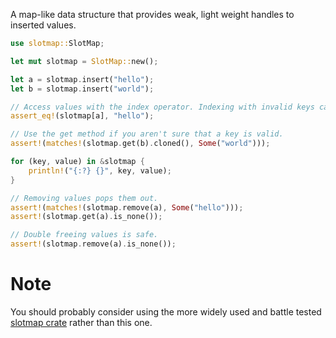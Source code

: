  A map-like data structure that provides weak, light weight handles to inserted values.
 ``` rust
 use slotmap::SlotMap;

 let mut slotmap = SlotMap::new();

 let a = slotmap.insert("hello");
 let b = slotmap.insert("world");

 // Access values with the index operator. Indexing with invalid keys causes a panic.
 assert_eq!(slotmap[a], "hello");

 // Use the get method if you aren't sure that a key is valid.
 assert!(matches!(slotmap.get(b).cloned(), Some("world")));

 for (key, value) in &slotmap {
     println!("{:?} {}", key, value);
 }

 // Removing values pops them out.
 assert!(matches!(slotmap.remove(a), Some("hello")));
 assert!(slotmap.get(a).is_none());

 // Double freeing values is safe.
 assert!(slotmap.remove(a).is_none());
 ```

 # Note
 You should probably consider using the more widely used and battle tested
 [slotmap crate](https://crates.io/crates/slotmap) rather than this one.
